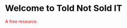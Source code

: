 
<html>
<body>

<h1 style="color:black;">Welcome to Told Not Sold IT</h1>
<p style="color:red;">A free resource.</p>

</body>
</html>
